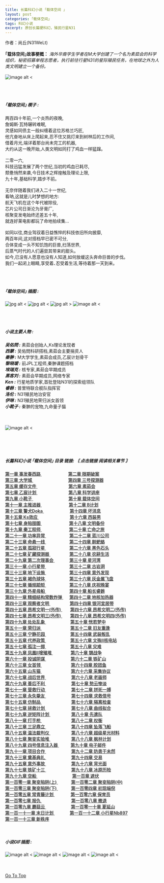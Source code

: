 ```yaml
---
title: 长篇科幻小说 ｢载体空间 ｣
layout: post
categories: ｢载体空间｣
tags: 科幻小说
excerpt: 原创长篇硬科幻，殖民行星N31
---
```

作者：尚丘(N31WeLt)    
<br>
__｢载体空间｣故事梗概：__ *海外华裔学生学者在M大学创建了一个名为素茹会的科学组织，秘密招募单程志愿者，执行前往行星N31的星际殖民任务，在地球之外为人类文明建立一个备份。*
<br>
<br>
![image alt <](https://s1.ax1x.com/2020/10/20/0zfPMQ.gif) 
<br>
<br>
<br>
<br>
##### ｢载体空间｣ 楔子 :

两百四十年前,一个炎热的夜晚,  
詹姆斯·瓦特辗转难眠,  
灵感如同债主一般纠缠着这位苏格兰巧匠,  
他亢奋地从床上爬起来,忍不住又挑灯来到树林后的工作间,  
借着月光,端详着那台尚未完工的机器,  
大约从这一晚开始,人类文明如同打了鸡血一样猛蹿｡  
<br>
二零一六,  
科技迅猛发展了两个世纪,当初的鸡血已耗尽,  
颓惫悄然来袭,今日技术之辉煌触及理论上限,  
九十年,基础科学,踏步不前｡  
<br>
无奈伴随着我们进入二十一世纪,  
看呐,这就是儿时梦想的地方:  
航天飞机在这个年代被除役,  
芯片公司日渐沦为牙膏厂,  
核聚变发电始终还差五十年,  
就连好莱电影都玩了命地拍续集…  
<br>
如同以往,商业驾驭着日益憔悴的科技依旧所向披靡,  
两百年间,这对搭档早已密不可分,  
合体变成一头不知饥饱的巨兽,扫荡世界,  
后蒸气时代的人们遍尝其带来的甜头｡  
如今,已没有人愿意也没有人知道,如何放缓这头奔命巨兽的步伐｡  
我们一起闭上眼睛,享受着､忍受着生活,等待着那一天到来｡
<br>
<br>
<br>
<br>
##### ｢载体空间｣ 插图 :

![jpg alt <](https://s1.ax1x.com/2020/10/20/0zWqrd.jpg) 
![jpg alt <](https://s1.ax1x.com/2020/10/20/0zWLqA.jpg) 
![jpg alt >](https://s1.ax1x.com/2020/10/20/0zWvIP.jpg)
![image alt <](https://s1.ax1x.com/2020/09/23/wXIMuD.gif) 
<br>
<br>
<br>
<br>
##### 小说主要人物 :

___吴佑問 :___  素茹会创始人,Ks理论发现者  
___西蒙 :___  吴佑問科研搭档,素茹会主要捐资人  
___秦翀 :___  M大学学生,素茹会成员,乙宸计划骨干  
___黎晓瑗 :___  前JPL工程师,秦翀课题搭档  
___埃瑞克 :___  核专家,素茹会早期成员  
___黑客刘 :___  素茹会早期成员,网络专家  
___Ken :___  行星地质学家,首批登陆N31的探索组领队  
___睿銝 :___  普里特联合舰队指挥官  
___洛伦 :___  N31殖民地治安官  
___伊琳 :___  N31殖民地荣归派女首领  
___小靴子 :___  秦翀的宠物,九命量子猫
<br>
<br>
<br>
<br>
![image alt <](https://s1.ax1x.com/2020/10/04/0JAFR1.gif)   
<br>
<br>
<br>
<br>
##### 长篇科幻小说 ｢载体空间｣ 目录 链接: *〘 点击链接 阅读相关章节 〙*

<a style="color:#444444;" href="carrier_space_chapter_1.html" target="_blank"> <b>第一章    事发春西路</b> <span style="padding-left:86px;">
<a style="color:#444444;" href="carrier_space_chapter_2.html" target="_blank"> <b>第二章    限期破案</b> </a><br>
<a style="color:#444444;" href="carrier_space_chapter_3.html" target="_blank"> <b>第三章    大学城</b> <span style="padding-left:114px;">
<a style="color:#444444;" href="carrier_space_chapter_4.html" target="_blank"> <b>第四章    三号探测器</b> </a><br>
<a style="color:#444444;" href="carrier_space_chapter_5.html" target="_blank"> <b>第五章    缓存文件</b> <span style="padding-left:101px;">
<a style="color:#444444;" href="carrier_space_chapter_6.html" target="_blank"> <b>第六章    素茹会</b> </a><br>
<a style="color:#444444;" href="carrier_space_chapter_7.html" target="_blank"> <b>第七章    乙宸计划</b> <span style="padding-left:101px;">
<a style="color:#444444;" href="carrier_space_chapter_8.html" target="_blank"> <b>第八章    科学讲座</b> </a><br>
<a style="color:#444444;" href="carrier_space_chapter_9.html" target="_blank"> <b>第九章    小靴子</b> <span style="padding-left:115px;">
<a style="color:#444444;" href="carrier_space_chapter_10.html" target="_blank"> <b>第十章    载体空间</b> </a><br>
<a style="color:#444444;" href="carrier_space_chapter_11.html" target="_blank"> <b>第十一章    主推进器</b> <span style="padding-left:88px;">
<a style="color:#444444;" href="carrier_space_chapter_12.html" target="_blank"> <b>第十二章    B计划</b> </a><br>
<a style="color:#444444;" href="carrier_space_chapter_13.html" target="_blank"> <b>第十三章    警犬Doka</b> <span style="padding-left:84px;">
<a style="color:#444444;" href="carrier_space_chapter_14.html" target="_blank"> <b>第十四章    坏消息</b> </a><br>
<a style="color:#444444;" href="carrier_space_chapter_15.html" target="_blank"> <b>第十五章    Ks效应</b> <span style="padding-left:101px;">
<a style="color:#444444;" href="carrier_space_chapter_16.html" target="_blank"> <b>第十六章    西装男</b> </a><br>
<a style="color:#444444;" href="carrier_space_chapter_17.html" target="_blank"> <b>第十七章    身陷囹圄</b> <span style="padding-left:89px;">
<a style="color:#444444;" href="carrier_space_chapter_18.html" target="_blank"> <b>第十八章    文明备份</b> </a><br>
<a style="color:#444444;" href="carrier_space_chapter_19.html" target="_blank"> <b>第十九章    秦工程师</b> <span style="padding-left:89px;">
<a style="color:#444444;" href="carrier_space_chapter_20.html" target="_blank"> <b>第二十章    亡命之旅</b> </a><br>
<a style="color:#444444;" href="carrier_space_chapter_21.html" target="_blank"> <b>第二十一章    功率异常</b> <span style="padding-left:76px;">
<a style="color:#444444;" href="carrier_space_chapter_22.html" target="_blank"> <b>第二十二章    蓝川公司</b> </a><br>
<a style="color:#444444;" href="carrier_space_chapter_23.html" target="_blank"> <b>第二十三章    命悬一线</b> <span style="padding-left:76px;">
<a style="color:#444444;" href="carrier_space_chapter_24.html" target="_blank"> <b>第二十四章    剔蚆蛒</b> </a><br>
<a style="color:#444444;" href="carrier_space_chapter_25.html" target="_blank"> <b>第二十五章    孤寂行星</b> <span style="padding-left:76px;">
<a style="color:#444444;" href="carrier_space_chapter_26.html" target="_blank"> <b>第二十六章    黑色石头</b> </a><br>
<a style="color:#444444;" href="carrier_space_chapter_27.html" target="_blank"> <b>第二十七章    矿藏探测器</b> <span style="padding-left:62px;">
<a style="color:#444444;" href="carrier_space_chapter_28.html" target="_blank"> <b>第二十八章    农耕生活</b> </a><br>
<a style="color:#444444;" href="carrier_space_chapter_29.html" target="_blank"> <b>第二十九章    第二次理事会</b> <span style="padding-left:48px;">
<a style="color:#444444;" href="carrier_space_chapter_30.html" target="_blank"> <b>第三十章    星河湾</b> </a><br>
<a style="color:#444444;" href="carrier_space_chapter_31.html" target="_blank"> <b>第三十一章    小行星带</b> <span style="padding-left:76px;">
<a style="color:#444444;" href="carrier_space_chapter_32.html" target="_blank"> <b>第三十二章    古岩洞</b> </a><br>
<a style="color:#444444;" href="carrier_space_chapter_33.html" target="_blank"> <b>第三十三章    地下设施</b> <span style="padding-left:76px;">
<a style="color:#444444;" href="carrier_space_chapter_34.html" target="_blank"> <b>第三十四章    意外发现</b> </a><br>
<a style="color:#444444;" href="carrier_space_chapter_35.html" target="_blank"> <b>第三十五章    褐色球体</b> <span style="padding-left:76px;">
<a style="color:#444444;" href="carrier_space_chapter_36.html" target="_blank"> <b>第三十六章    灰金属飞盘</b> </a><br>
<a style="color:#444444;" href="carrier_space_chapter_37.html" target="_blank"> <b>第三十七章    循规蹈矩</b> <span style="padding-left:76px;">
<a style="color:#444444;" href="carrier_space_chapter_38.html" target="_blank"> <b>第三十八章    庆祝晚宴</b> </a><br>
<a style="color:#444444;" href="carrier_space_chapter_39.html" target="_blank"> <b>第三十九章    外星母船</b> <span style="padding-left:76px;">
<a style="color:#444444;" href="carrier_space_chapter_40.html" target="_blank"> <b>第四十章    船长睿銝</b> </a><br>
<a style="color:#444444;" href="carrier_space_chapter_41.html" target="_blank"> <b>第四十一章    精细结构常数炸弹</b> <span style="padding-left:20px;">
<a style="color:#444444;" href="carrier_space_chapter_42.html" target="_blank"> <b>第四十二章    地核加热器</b> </a><br>
<a style="color:#444444;" href="carrier_space_chapter_43.html" target="_blank"> <b>第四十三章    观察者文明</b> <span style="padding-left:63px;">
<a style="color:#444444;" href="carrier_space_chapter_44.html" target="_blank"> <b>第四十四章    银河宜居带</b> </a><br>
<a style="color:#444444;" href="carrier_space_chapter_45.html" target="_blank"> <b>第四十五章    昂希文明一(外传)</b> <span style="padding-left:26px;">
<a style="color:#444444;" href="carrier_space_chapter_46.html" target="_blank"> <b>第四十六章    昂希文明二(外传)</b> </a><br>
<a style="color:#444444;" href="carrier_space_chapter_47.html" target="_blank"> <b>第四十七章    昂希文明三(外传)</b> <span style="padding-left:26px;">
<a style="color:#444444;" href="carrier_space_chapter_48.html" target="_blank"> <b>第四十八章    昂希文明四(外传)</b> </a><br>
<a style="color:#444444;" href="carrier_space_chapter_49.html" target="_blank"> <b>第四十九章    处处乱象</b> <span style="padding-left:79px;">
<a style="color:#444444;" href="carrier_space_chapter_50.html" target="_blank"> <b>第五十章    恍若梦中</b> </a><br>
<a style="color:#444444;" href="carrier_space_chapter_51.html" target="_blank"> <b>第五十一章    荣归派</b> <span style="padding-left:93px;">
<a style="color:#444444;" href="carrier_space_chapter_52.html" target="_blank"> <b>第五十二章    旧友重逢</b> </a><br>
<a style="color:#444444;" href="carrier_space_chapter_53.html" target="_blank"> <b>第五十三章    宁静花园</b> <span style="padding-left:79px;">
<a style="color:#444444;" href="carrier_space_chapter_54.html" target="_blank"> <b>第五十四章    武装叛乱</b> </a><br>
<a style="color:#444444;" href="carrier_space_chapter_55.html" target="_blank"> <b>第五十五章    代养政策</b> <span style="padding-left:79px;">
<a style="color:#444444;" href="carrier_space_chapter_56.html" target="_blank"> <b>第五十六章    文殊II核电站</b> </a><br>
<a style="color:#444444;" href="carrier_space_chapter_57.html" target="_blank"> <b>第五十七章    孤注一掷</b> <span style="padding-left:79px;">
<a style="color:#444444;" href="carrier_space_chapter_58.html" target="_blank"> <b>第五十八章    灾难</b> </a><br>
<a style="color:#444444;" href="carrier_space_chapter_59.html" target="_blank"> <b>第五十九章    凤凰II增殖堆</b> <span style="padding-left:58px;">
<a style="color:#444444;" href="carrier_space_chapter_60.html" target="_blank"> <b>第六十章    锎战争</b> </a><br>
<a style="color:#444444;" href="carrier_space_chapter_61.html" target="_blank"> <b>第六十一章    投诚阴谋</b> <span style="padding-left:80px;">
<a style="color:#444444;" href="carrier_space_chapter_62.html" target="_blank"> <b>第六十二章    铁矿山</b> </a><br>
<a style="color:#444444;" href="carrier_space_chapter_63.html" target="_blank"> <b>第六十三章    女首领</b> <span style="padding-left:95px;">
<a style="color:#444444;" href="carrier_space_chapter_64.html" target="_blank"> <b>第六十四章    胶团鱼</b> </a><br>
<a style="color:#444444;" href="carrier_space_chapter_65.html" target="_blank"> <b>第六十五章    山东猫</b> <span style="padding-left:95px;">
<a style="color:#444444;" href="carrier_space_chapter_66.html" target="_blank"> <b>第六十六章    采集协议</b> </a><br>
<a style="color:#444444;" href="carrier_space_chapter_67.html" target="_blank"> <b>第六十七章    战后世界</b> <span style="padding-left:82px;">
<a style="color:#444444;" href="carrier_space_chapter_68.html" target="_blank"> <b>第六十八章    老画师</b> </a><br>
<a style="color:#444444;" href="carrier_space_chapter_69.html" target="_blank"> <b>第六十九章    善后不利</b> <span style="padding-left:82px;">
<a style="color:#444444;" href="carrier_space_chapter_70.html" target="_blank"> <b>第七十章    愁云惨淡</b> </a><br>
<a style="color:#444444;" href="carrier_space_chapter_71.html" target="_blank"> <b>第七十一章    营救行动</b> <span style="padding-left:82px;">
<a style="color:#444444;" href="carrier_space_chapter_72.html" target="_blank"> <b>第七十二章    拼死一搏</b> </a><br>
<a style="color:#444444;" href="carrier_space_chapter_73.html" target="_blank"> <b>第七十三章    永失挚友</b> <span style="padding-left:82px;">
<a style="color:#444444;" href="carrier_space_chapter_74.html" target="_blank"> <b>第七十四章    求救信号</b> </a><br>
<a style="color:#444444;" href="carrier_space_chapter_75.html" target="_blank"> <b>第七十五章    仿制品</b> <span style="padding-left:96px;">
<a style="color:#444444;" href="carrier_space_chapter_76.html" target="_blank"> <b>第七十六章    隔离检查</b> </a><br>
<a style="color:#444444;" href="carrier_space_chapter_77.html" target="_blank"> <b>第七十七章    拯救计划</b> <span style="padding-left:82px;">
<a style="color:#444444;" href="carrier_space_chapter_78.html" target="_blank"> <b>第七十八章    曲线拟合</b> </a><br>
<a style="color:#444444;" href="carrier_space_chapter_79.html" target="_blank"> <b>第七十九章   逆矩阵计划</b> <span style="padding-left:68px;">
<a style="color:#444444;" href="carrier_space_chapter_80.html" target="_blank"> <b>第八十章    先遣队</b> </a><br>
<a style="color:#444444;" href="carrier_space_chapter_81.html" target="_blank"> <b>第八十一章    打手枪</b> <span style="padding-left:96px;">
<a style="color:#444444;" href="carrier_space_chapter_82.html" target="_blank"> <b>第八十二章    权衡</b> </a><br>
<a style="color:#444444;" href="carrier_space_chapter_83.html" target="_blank"> <b>第八十三章    三足鼎立</b> <span style="padding-left:82px;">
<a style="color:#444444;" href="carrier_space_chapter_84.html" target="_blank"> <b>第八十四章    坠落飞船</b> </a><br>
<a style="color:#444444;" href="carrier_space_chapter_85.html" target="_blank"> <b>第八十五章    温法裁判仪</b> <span style="padding-left:68px;">
<a style="color:#444444;" href="carrier_space_chapter_86.html" target="_blank"> <b>第八十六章    超级星光材料</b> </a><br>
<a style="color:#444444;" href="carrier_space_chapter_87.html" target="_blank"> <b>第八十七章    聚变实验堆</b> <span style="padding-left:68px;">
<a style="color:#444444;" href="carrier_space_chapter_88.html" target="_blank"> <b>第八十八章    枫林计划</b> </a><br>
<a style="color:#444444;" href="carrier_space_chapter_89.html" target="_blank"> <b>第八十九章    四号信息注入器</b> <span style="padding-left:38px;">
<a style="color:#444444;" href="carrier_space_chapter_90.html" target="_blank"> <b>第九十章    电子邮件</b> </a><br>
<a style="color:#444444;" href="carrier_space_chapter_91.html" target="_blank"> <b>第九十一章    项目合作</b> <span style="padding-left:82px;">
<a style="color:#444444;" href="carrier_space_chapter_92.html" target="_blank"> <b>第九十二章    防患于未然</b> </a><br>
<a style="color:#444444;" href="carrier_space_chapter_93.html" target="_blank"> <b>第九十三章    奠基典礼</b> <span style="padding-left:82px;">
<a style="color:#444444;" href="carrier_space_chapter_94.html" target="_blank"> <b>第九十四章    交易</b> </a><br>
<a style="color:#444444;" href="carrier_space_chapter_95.html" target="_blank"> <b>第九十五章    意外事故</b> <span style="padding-left:82px;">
<a style="color:#444444;" href="carrier_space_chapter_96.html" target="_blank"> <b>第九十六章    背光面</b> </a><br>
<a style="color:#444444;" href="carrier_space_chapter_97.html" target="_blank"> <b>第九十七章    铁矿十三</b> <span style="padding-left:82px;">
<a style="color:#444444;" href="carrier_space_chapter_98.html" target="_blank"> <b>第九十八章    冰原历险</b> </a><br>
<a style="color:#444444;" href="carrier_space_chapter_99.html" target="_blank"> <b>第九十九章    空船</b> <span style="padding-left:113px;">
<a style="color:#444444;" href="carrier_space_chapter_100.html" target="_blank"> <b>第一百章    遮伏</b> </a><br>
<a style="color:#444444;" href="carrier_space_chapter_101.html" target="_blank"> <b>第一百零一章    聚变陷阱(上)</b> <span style="padding-left:43px;">
<a style="color:#444444;" href="carrier_space_chapter_102.html" target="_blank"> <b>第一百零二章    聚变陷阱(中)</b> </a><br>
<a style="color:#444444;" href="carrier_space_chapter_103.html" target="_blank"> <b>第一百零三章    聚变陷阱(下)</b> <span style="padding-left:43px;">
<a style="color:#444444;" href="carrier_space_chapter_104.html" target="_blank"> <b>第一百零四章    初现端倪</b> </a><br>
<a style="color:#444444;" href="carrier_space_chapter_105.html" target="_blank"> <b>第一百零五章    常青藤计划</b> <span style="padding-left:52px;">
<a style="color:#444444;" href="carrier_space_chapter_106.html" target="_blank"> <b>第一百零六章    保育员</b> </a><br>
<a style="color:#444444;" href="carrier_space_chapter_107.html" target="_blank"> <b>第一百零七章    报仇</b> <span style="padding-left:96px;">
<a style="color:#444444;" href="carrier_space_chapter_108.html" target="_blank"> <b>第一百零八章    撤退</b> </a><br>
<a style="color:#444444;" href="carrier_space_chapter_109.html" target="_blank"> <b>第一百零九章    蘑菇云</b> <span style="padding-left:81px;">
<a style="color:#444444;" href="carrier_space_chapter_110.html" target="_blank"> <b>第一百零一十章    夏延山</b> </a><br>
<a style="color:#444444;" href="carrier_space_chapter_111.html" target="_blank"> <b>第一百一十一章    末日计划</b> <span style="padding-left:49px;">
<a style="color:#444444;" href="carrier_space_chapter_112.html" target="_blank"> <b>第一百一十二章    小行星Nb897</b> </a><br>
<a style="color:#444444;" href="carrier_space_chapter_113.html" target="_blank"> <b>第一百一十三章    新秩序</b> </a><br>
<br>
<br>
##### 小说GIF插图 :

![image alt <](https://s1.ax1x.com/2020/10/20/0zf9xg.gif) 
![image alt <](https://s1.ax1x.com/2020/10/20/0zfirj.gif) 
![image alt <](https://s1.ax1x.com/2020/10/20/0zI6BQ.gif) 
![image alt <](https://s1.ax1x.com/2020/09/23/wXIm36.gif)
<br>
<br>
<br>
<br>
[Go To Top](#top)

